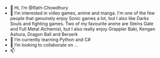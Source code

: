 - 👋 Hi, I’m @Ifath-Chowdhury
- 👀 I’m interested in video games, anime and manga. I'm one of the few people that genuinely enjoy Sonic games a lot, but I also like Darks Souls and fighting games.
Two of my favourite anime are Steins Gate and Full Metal Alchemist, but I also really enjoy Grappler Baki, Kengan Ashura, Dragon Ball and Berserk
- 🌱 I’m currently learning Python and C#
- 💞️ I’m looking to collaborate on ...
- 📫 

<!---
Ifath-Chowdhury/Ifath-Chowdhury is a ✨ special ✨ repository because its `README.md` (this file) appears on your GitHub profile.
You can click the Preview link to take a look at your changes.
--->
